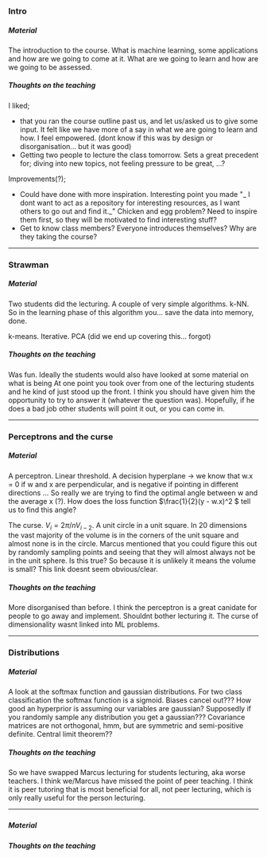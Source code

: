 ### Intro

##### Material

The introduction to the course. What is machine learning, some applications and how are we going to come at it. What are we going to learn and how are we going to be assessed.

##### Thoughts on the teaching

I liked;
* that you ran the course outline past us, and let us/asked us to give some input. It felt like we have more of a say in what we are going to learn and how. I feel empowered. (dont know if this was by design or disorganisation... but it was good)
* Getting two people to lecture the class tomorrow. Sets a great precedent for; diving into new topics, not feeling pressure to be great, ...?

Improvements(?);
* Could have done with more inspiration. Interesting point you made "_ I dont want to act as a repository for interesting resources, as I want others to go out and find it._" Chicken and egg problem? Need to inspire them first, so they will be motivated to find interesting stuff?
* Get to know class members? Everyone introduces themselves? Why are they taking the course?


*****

### Strawman

##### Material

Two students did the lecturing. A couple of very simple algorithms.
k-NN. So in the learning phase of this algorithm you... save the data into memory, done.

k-means. Iterative.
PCA (did we end up covering this... forgot)

##### Thoughts on the teaching

Was fun. Ideally the students would also have looked at some material on what is being
At one point you took over from one of the lecturing students and he kind of just stood up the front. I think you should have given him the opportunity to try to answer it (whatever the question was). Hopefully, if he does a bad job other students will point it out, or you can come in.

*****

### Perceptrons and the curse

##### Material

A perceptron. Linear threshold. A decision hyperplane -> we know that w.x = 0 if w and x are perpendicular, and is negative if pointing in different directions ... So really we are trying to find the optimal angle between w and the average x (?). How does the loss function $\frac{1}{2}(y - w.x)^2 $ tell us to find this angle?

The curse. $V_i = 2\pi/n V_{i-2}$. A unit circle in a unit square. In 20 dimensions the vast majority of the volume is in the corners of the unit square and almost none is in the circle.
Marcus mentioned that you could figure this out by randomly sampling points and seeing that they will almost always not be in the unit sphere. Is this true? So because it is unlikely it means the volume is small? This link doesnt seem obvious/clear.

##### Thoughts on the teaching

More disorganised than before.
I think the perceptron is a great canidate for people to go away and implement. Shouldnt bother lecturing it.
The curse of dimensionality wasnt linked into ML problems.

*****
### Distributions
##### Material

A look at the softmax function and gaussian distributions. For two class classification the softmax function is a sigmoid. Biases cancel out??? How good an hyperprior is assuming our variables are gaussian? Supposedly if you randomly sample any distribution you get a gaussian??? Covariance matrices are not orthogonal, hmm, but are symmetric and semi-positive definite. Central limit theorem??

##### Thoughts on the teaching

So we have swapped Marcus lecturing for students lecturing, aka worse teachers. I think we/Marcus have missed the point of peer teaching. I think it is peer tutoring that is most beneficial for all, not peer lecturing, which is only really useful for the person lecturing.

*****
###
##### Material
##### Thoughts on the teaching